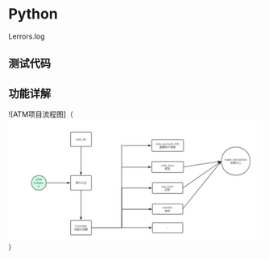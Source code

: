 # Python
Lerrors.log
## 测试代码
## 功能详解
![ATM项目流程图]（![项目流程图](https://github.com/yangyang0910/Python/blob/master/%E6%A8%A1%E5%9D%97%E4%BA%8C/homework/ATMofCart/imgs/ATM.png?raw=true)）
